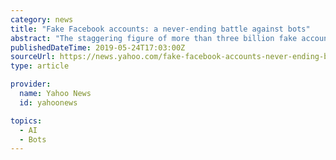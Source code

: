 ```yaml
---
category: news
title: "Fake Facebook accounts: a never-ending battle against bots"
abstract: "The staggering figure of more than three billion fake accounts blocked by Facebook over a six-month period highlights the challenges faced by social networks in curbing automated accounts, or bots, and other nefarious efforts to manipulate the platforms."
publishedDateTime: 2019-05-24T17:03:00Z
sourceUrl: https://news.yahoo.com/fake-facebook-accounts-never-ending-battle-against-bots-162845670.html
type: article

provider:
  name: Yahoo News
  id: yahoonews

topics:
  - AI
  - Bots
---
```

